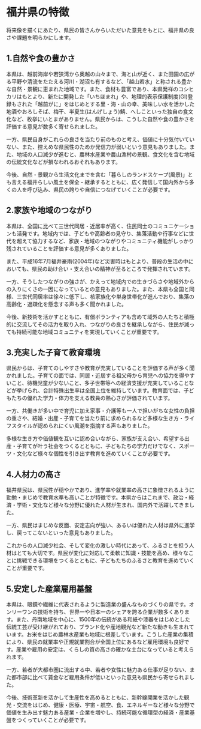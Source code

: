 # 福井県の特徴
将来像を描くにあたり、県民の皆さんからいただいた意見をもとに、福井県の良さや課題を明らかにします。

## 1.自然や食の豊かさ
本県は、越前海岸や若狭湾から奥越の山々まで、海と山が近く、また田園の広がる平野や清流をたたえる河川・湖沼も有するなど、「越山若水」と称される豊かな自然・景観に恵まれた地域です。また、食材も豊富であり、本県発祥のコシヒカリはもとより、新たに開発した「いちほまれ」や、地理的表示保護制度(GI)登録もされた「越前がに」をはじめとする里・海・山の幸、美味しい水を活かした地酒やおろしそば、梅干、半夏生(はんげしょう)鯖、へしこといった独自の食文化など、枚挙にいとまがありません。県民からは、こうした自然や食の豊かさを評価する意見が数多く寄せられました。

一方、県民自身がこれらの良さを当たり前のものと考え、価値に十分気付いていない、また、控えめな県民性のためか発信力が弱いという意見もありました。また、地域の人口減少が進むと、農林水産業や農山漁村の景観、食文化を含む地域の伝統文化などが損なわれるおそれもあります。

今後、自然・景観から生活文化までを含む「暮らしのランドスケープ(風景)」とも言える福井らしい風土を保全・継承するとともに、広く発信して国内外から多くの人を呼び込み、県民の誇りや自信につなげていくことが必要です。

## 2.家族や地域のつながり
本県は、全国に比べて三世代同居・近居率が高く、住民同士のコミュニケーションも活発です。地域内では、子どもや高齢者の見守り、集落活動や行事などに世代を超えて協力するなど、家族・地域のつながりやコミュニティ機能がしっかり残されていることを評価する意見が多くありました。

また、平成16年7月福井豪雨(2004年)など災害時はもとより、普段の生活の中においても、県民の助け合い・支え合いの精神が至るところで発揮されています。

一方、そうしたつながりの強さが、かえって地域内での生きづらさや地域外からの入りにくさの一因になっているとの意見もありました。また、本県も全国と同様、三世代同居率は徐々に低下し、核家族化や単身世帯化が進んでおり、集落の高齢化・過疎化を懸念する声も多く聞かれました。

今後、新技術を活かすとともに、有償ボランティアも含めて域外の人たちと積極的に交流してその活力を取り入れ、つながりの良さを継承しながら、住民が減っても持続可能な地域コミュニティを実現していくことが重要です。

## 3.充実した子育て教育環境
県民からは、子育てのしやすさや教育が充実していることを評価する声が多く聞かれました。子育ての面では、同居・近居する祖父母から育児への協力を得やすいこと、待機児童が少ないこと、多子世帯等への経済支援が充実していることなどが挙げられ、合計特殊出生率は全国上位を維持しています。教育面では、子どもたちの優れた学力・体力を支える教員の熱心さが評価されています。

一方、共働きが多い中で育児に加え家事・介護等も一人で担いがちな女性の負担の重さや、結婚・出産・子育てを当たり前に求められるなど多様な生き方・ライフスタイルが認められにくい風潮を指摘する声もありました。

多様な生き方や価値観を互いに認め合いながら、家族が支え合い、希望する出産・子育てが叶う社会をつくるとともに、子どもたちの学力だけでなく、スポーツ・文化など様々な個性を引き出す教育を進めていくことが必要です。

## 4.人材力の高さ
福井県民は、県民性が穏やかであり、進学率や就業率の高さに象徴されるように勤勉・まじめで教育水準も高いことが特徴です。本県からはこれまで、政治・経済・学術・文化など様々な分野に優れた人材が生まれ、国内外で活躍してきました。

一方、県民はまじめな反面、安定志向が強い、あるいは優れた人材は県外に進学し、戻ってこないといった意見もありました。

これからの人口減少社会、そして変化の激しい時代にあって、ふるさとを担う人材はとても大切です。県民が変化に対応して柔軟に知識・技能を高め、様々なことに挑戦できる環境をつくるとともに、子どもたちのふるさと教育を進めていくことが重要です。

## 5.安定した産業雇用基盤
本県は、眼鏡や繊維に代表されるように製造業の盛んなものづくりの県です。オンリーワンの技術を持ち、世界一や日本一のシェアを誇る企業が数多くあります。また、丹南地域を中心に、1500年の伝統がある和紙や漆器をはじめとした伝統工芸が受け継がれており、ブランド化や産地観光など新たな動きも生まれています。お米をはじめ農林水産業も地域に根差しています。こうした産業の集積により、県民の就業率や正規就業割合が全国上位にあるなど雇用環境も良好です。産業や雇用の安定は、くらしの質の高さの確かな土台になっていると考えられます。

一方、若者が大都市圏に流出する中、若者や女性に魅力ある仕事が足りない、また都市部に比べて賃金など雇用条件が低いといった意見も県民から寄せられました。

今後、技術革新を活かして生産性を高めるとともに、新幹線開業を活かした観光・交流をはじめ、健康・医療、宇宙・航空、食、エネルギーなど様々な分野で価値を生み出す魅力ある産業・企業を増やし、持続可能な循環型の経済・産業基盤をつくっていくことが必要です。
